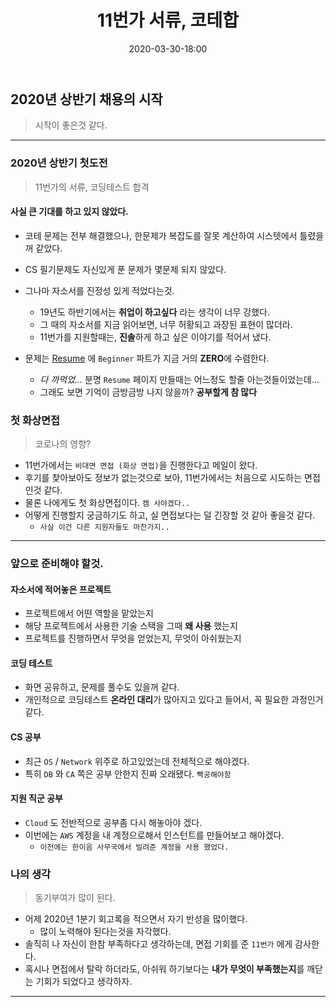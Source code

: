 ﻿---
title: 11번가 서류, 코테합
date: 2020-03-30-18:00
categories:
- Recurit_Story

tags:
- Diary
- Recurit

photos:
- /post_images/11st.PNG

---

## 2020년 상반기 채용의 시작
> 시작이 좋은것 같다.

---

### 2020년 상반기 첫도전

> 11번가의 서류, 코딩테스트 합격

#### 사실 큰 기대를 하고 있지 않았다.
* 코테 문제는 전부 해결했으나, 한문제가 복잡도를 잘못 계산하여 시스텟에서 틀렸을꺼 같았다.
* CS 필기문제도 자신있게 푼 문제가 몇문제 되지 않았다.
* 그나마 자소서를 진정성 있게 적었다는것.
    * 19년도 하반기에서는 **취업이 하고싶다** 라는 생각이 너무 강했다.
    * 그 때의 자소서를 지금 읽어보면, 너무 허황되고 과장된 표현이 많더라.
    * 11번가를 지원할때는, **진솔**하게 하고 싶은 이야기를 적어서 냈다.

* 문제는 [Resume](https://unluckyjung.github.io/resume/) 에 `Beginner` 파트가 지금 거의 **ZERO**에 수렴한다.
    * *다 까먹었...* 분명 `Resume` 페이지 만들때는 어느정도 할줄 아는것들이었는데...
    * 그래도 보면 기억이 금방금방 나지 않을까? **공부할게 참 많다**


### 첫 화상면접

> 코로나의 영향?

* 11번가에서는 `비대면 면접 (화상 면접)`을 진행한다고 메일이 왔다.
* 후기를 찾아보아도 정보가 없는것으로 보아, 11번가에서는 처음으로 시도하는 면접인것 같다.
* 물론 나에게도 첫 화상면접이다. `캠 사야겠다..`
* 어떻게 진행할지 궁금하기도 하고, 실 면접보다는 덜 긴장할 것 같아 좋을것 같다.
    * `사실 이건 다른 지원자들도 마찬가지..` 


---


### 앞으로 준비해야 할것.

#### 자소서에 적어놓은 프로젝트
* 프로젝트에서 어떤 역할을 맡았는지
* 해당 프로젝트에서 사용한 기술 스택을 그때 **왜 사용** 했는지
* 프로젝트를 진행하면서 무엇을 얻었는지, 무엇이 아쉬웠는지

#### 코딩 테스트
* 화면 공유하고, 문제를 풀수도 있을꺼 같다.
* 개인적으로 코딩테스트 **온라인 대리**가 많아지고 있다고 들어서, 꼭 필요한 과정인거 같다.

#### CS 공부
* 최근 `OS` / `Network` 위주로 하고있었는데 전체적으로 해야겠다.
* 특히 `DB` 와 `CA` 쪽은 공부 안한지 진짜 오래됐다. `빡공해야함`


#### 지원 직군 공부
* `Cloud` 도 전반적으로 공부좀 다시 해놓아야 겠다.
* 이번에는 `AWS` 계정을 내 계정으로해서 인스턴트를 만들어보고 해야겠다.
    * `이전에는 한이음 사무국에서 빌려준 계정을 사용 했었다.`



### 나의 생각

> 동기부여가 많이 된다.

* 어제 2020년 1분기 회고록을 적으면서 자기 반성을 많이했다.
    * 많이 노력해야 된다는것을 자각했다.
* 솔직히 나 자신이 한참 부족하다고 생각하는데, 면접 기회를 준 `11번가` 에게 감사한다.
* 혹시나 면접에서 탈락 하더라도, 아쉬워 하기보다는 **내가 무엇이 부족했는지**를 깨닫는 기회가 되었다고 생각하자.

---

